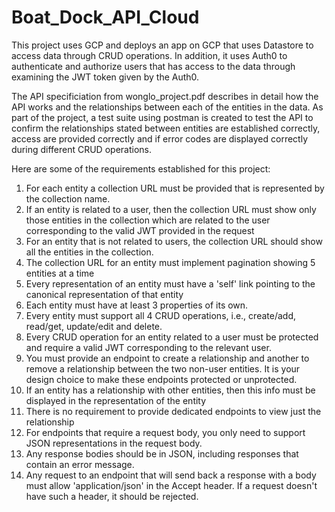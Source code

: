 # Boat_Dock_API_Cloud
This project uses GCP and deploys an app on GCP that uses Datastore to access data through CRUD operations. 
In addition, it uses Auth0 to authenticate and authorize users that has access to the data through examining the JWT token given by the Auth0.

The API specificiation from wonglo_project.pdf describes in detail how the API works and the relationships between each of the entities in the data.
As part of the project, a test suite using postman is created to test the API to confirm the relationships stated between entities are established correctly, access are provided correctly and if error codes are displayed correctly during different CRUD operations.

Here are some of the requirements established for this project:
1. For each entity a collection URL must be provided that is represented  by the collection name.
2. If an entity is related to a user, then the collection URL must show only those entities in the collection which are related to the user corresponding to the valid JWT provided in the request
3. For an entity that is not related to users, the collection URL should show all the entities in the collection.
4. The collection URL for an entity must implement pagination showing 5 entities at a time
5. Every representation of an entity must have a 'self' link pointing to the canonical representation of that entity
6. Each entity must have at least 3 properties of its own.
7. Every entity must support all 4 CRUD operations, i.e., create/add, read/get, update/edit and delete.
8. Every CRUD operation for an entity related to a user must be protected and require a valid JWT corresponding to the relevant user.
9. You must provide an endpoint to create a relationship and another to remove a relationship between the two non-user entities. It is your design choice to make these endpoints protected or unprotected.
10. If an entity has a relationship with other entities, then this info must be displayed in the representation of the entity
11. There is no requirement to provide dedicated endpoints to view just the relationship
12. For endpoints that require a request body, you only need to support JSON representations in the request body.
13. Any response bodies should be in JSON, including responses that contain an error message.
14. Any request to an endpoint that will send back a response with a body must allow 'application/json' in the Accept header. If a request doesn't have such a header, it should be rejected.
